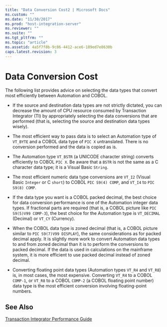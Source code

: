 ```yaml
---
title: "Data Conversion Cost2 | Microsoft Docs"
ms.custom: ""
ms.date: "11/30/2017"
ms.prod: "host-integration-server"
ms.reviewer: ""
ms.suite: ""
ms.tgt_pltfrm: ""
ms.topic: "article"
ms.assetid: 4a5f7f8b-9c86-4412-ace6-189ed7e8630b
caps.latest.revision: 3
---
```

# Data Conversion Cost
The following list provides advice on selecting the data types that convert most efficiently between Automation and COBOL.  
  
-   If the source and destination data types are not strictly dictated, you can decrease the amount of CPU resource consumed by Transaction Integrator (TI) by appropriately selecting the data conversions that are performed (that is, selecting the source and destination data types wisely).  
  
-   The most efficient way to pass data is to select an Automation type of `VT_BYTE` and a COBOL data type of `PIC X` untranslated. There is no conversion performed and the data is copied as is.  
  
-   The Automation type `VT_BSTR` (a UNICODE character string) converts efficiently to COBOL `PIC X`. Be aware that a `BSTR` is not the same as a C character data type; it is a Visual Basic `String`.  
  
-   The most efficient numeric data type conversions are `VT_I2` (Visual Basic `Integer` or C `short`) to COBOL `PIC S9(4) COMP`, and `VT_I4` to `PIC S9(8) COMP`.  
  
-   If the data type you want is a COBOL packed decimal, the best choice for data conversion performance is one of the Automation integer data types. If fractional parts are required (that is, a COBOL picture like `PIC S9(5)V99 COMP-3`), the best choice for the Automation type is `VT_DECIMAL` (Decimal) or `VT_CY` (Currency).  
  
-   When the COBOL data type is zoned decimal (that is, a COBOL picture similar to `PIC S9(7)V99 DISPLAY`), the same considerations as for packed decimal apply. It is slightly more work to convert Automation data types to and from zoned decimal than it is to perform the conversions to packed decimal. If the data is used in calculations on the mainframe system, it is more efficient to use packed decimal instead of zoned decimal.  
  
-   Converting floating point data types (Automation types `VT_R4` and `VT_R8`) is, in most cases, the most expensive. Converting `VT_R4` to a COBOL `COMP-1`, or `VT_R8` to a COBOL `COMP-2` (a COBOL floating point number) data type is the most efficient conversion involving floating-point numbers.  
  
## See Also  
 [Transaction Integrator Performance Guide](../HIS2010/transaction-integrator-performance-guide2.md)